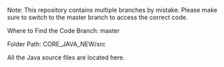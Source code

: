 Note: This repository contains multiple branches by mistake.
Please make sure to switch to the master branch to access the correct code.

Where to Find the Code
Branch: master

Folder Path: CORE_JAVA_NEW/src

All the Java source files are located here.

